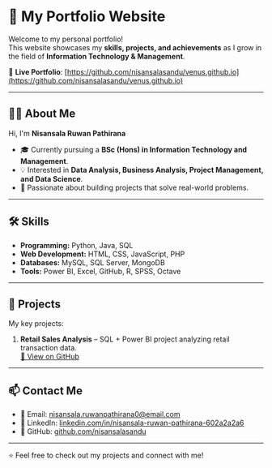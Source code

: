 # 🌟 My Portfolio Website

Welcome to my personal portfolio!  
This website showcases my **skills, projects, and achievements** as I grow in the field of **Information Technology & Management**.  

🔗 **Live Portfolio**: [https://github.com/nisansalasandu/venus.github.io](https://github.com/nisansalasandu/venus.github.io)

---

## 🧑‍💻 About Me
Hi, I'm **Nisansala Ruwan Pathirana**  
- 🎓 Currently pursuing a **BSc (Hons) in Information Technology and Management**.  
- 💡 Interested in **Data Analysis, Business Analysis, Project Management, and Data Science**.  
- 🚀 Passionate about building projects that solve real-world problems.  

---

## 🛠️ Skills
- **Programming:** Python, Java, SQL  
- **Web Development:** HTML, CSS, JavaScript, PHP  
- **Databases:** MySQL, SQL Server, MongoDB  
- **Tools:** Power BI, Excel, GitHub, R, SPSS, Octave 

---

## 📂 Projects
My key projects:

1. **Retail Sales Analysis** – SQL + Power BI project analyzing retail transaction data.  
   [🔗 View on GitHub]( https://github.com/nisansalasandu/Retail-Sales-Analysis-PowerBI-SQL.git)  

---

## 📫 Contact Me
- 📧 Email: nisansala.ruwanpathirana0@email.com  
- 💼 LinkedIn: [linkedin.com/in/nisansala-ruwan-pathirana-602a2a2a6](https://linkedin.com/in/nisansala-ruwan-pathirana-602a2a2a6)  
- 🐙 GitHub: [github.com/nisansalasandu](https://github.com/nisansalasandu)  

---

⭐ Feel free to check out my projects and connect with me!
